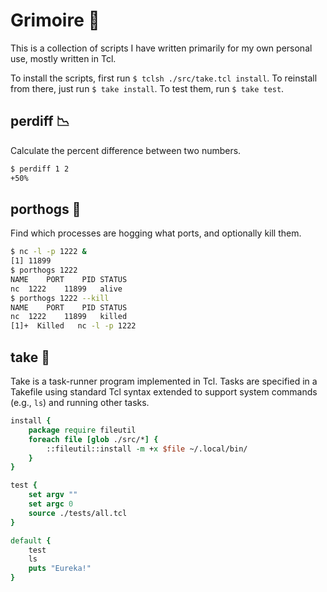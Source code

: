 Grimoire 📖
===========
This is a collection of scripts I have written primarily for
my own personal use, mostly written in Tcl.

To install the scripts, first run `$ tclsh ./src/take.tcl install`.
To reinstall from there, just run `$ take install`.
To test them, run `$ take test`.

perdiff 📉
----------
Calculate the percent difference between two numbers.
```bash
$ perdiff 1 2
+50%
```

porthogs 🐷
-----------
Find which processes are hogging what ports, and optionally kill them.
```bash
$ nc -l -p 1222 &
[1] 11899
$ porthogs 1222
NAME	PORT	PID	STATUS
nc	1222	11899	alive
$ porthogs 1222 --kill
NAME	PORT	PID	STATUS
nc	1222	11899	killed
[1]+  Killed   nc -l -p 1222
```

take 🥡
-------
Take is a task-runner program implemented in Tcl. Tasks are
specified in a Takefile using standard Tcl syntax extended
to support system commands (e.g., `ls`) and running other tasks.

```tcl
install {
    package require fileutil
    foreach file [glob ./src/*] {
        ::fileutil::install -m +x $file ~/.local/bin/
    }
}

test {
    set argv ""
    set argc 0
    source ./tests/all.tcl
}

default {
    test
    ls
    puts "Eureka!"
}
```

